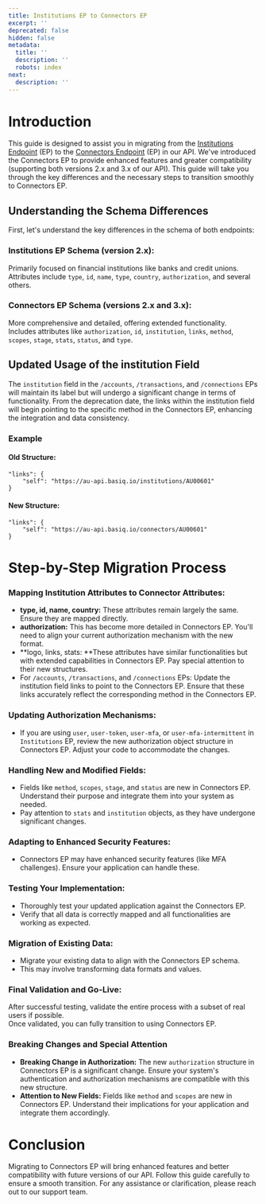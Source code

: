 ```yaml
---
title: Institutions EP to Connectors EP
excerpt: ''
deprecated: false
hidden: false
metadata:
  title: ''
  description: ''
  robots: index
next:
  description: ''
---
```

# Introduction

This guide is designed to assist you in migrating from the [Institutions Endpoint](https://api.basiq.io/v2.0/reference/institutions) (EP) to the [Connectors Endpoint](https://api.basiq.io/reference/getconnectors) (EP) in our API. We've introduced the Connectors EP to provide enhanced features and greater compatibility (supporting both versions 2.x and 3.x of our API). This guide will take you through the key differences and the necessary steps to transition smoothly to Connectors EP.

## Understanding the Schema Differences

First, let's understand the key differences in the schema of both endpoints:

### Institutions EP Schema (version 2.x):

Primarily focused on financial institutions like banks and credit unions.  
Attributes include `type`, `id`, `name`, `type`, `country`, `authorization`, and several others.

### Connectors EP Schema (versions 2.x and 3.x):

More comprehensive and detailed, offering extended functionality.  
Includes attributes like `authorization`, `id`, `institution`, `links`, `method`, `scopes`, `stage`, `stats`, `status`, and `type`.

## Updated Usage of the institution Field

The `institution` field in the `/accounts`, `/transactions`, and `/connections` EPs will maintain its label but will undergo a significant change in terms of functionality. From the deprecation date, the links within the institution field will begin pointing to the specific method in the Connectors EP, enhancing the integration and data consistency.

### Example

#### Old Structure:

```curl json
"links": {
    "self": "https://au-api.basiq.io/institutions/AU00601"
}
```

#### New Structure:

```curl json
"links": {
    "self": "https://au-api.basiq.io/connectors/AU00601"
}
```

# Step-by-Step Migration Process

### Mapping Institution Attributes to Connector Attributes:

- **type, id, name, country:** These attributes remain largely the same. Ensure they are mapped directly.
- **authorization:** This has become more detailed in Connectors EP. You'll need to align your current authorization mechanism with the new format.
- **logo, links, stats: **These attributes have similar functionalities but with extended capabilities in Connectors EP. Pay special attention to their new structures.
- For `/accounts`, `/transactions`, and `/connections` EPs: Update the institution field links to point to the Connectors EP. Ensure that these links accurately reflect the corresponding method in the Connectors EP.

### Updating Authorization Mechanisms:

- If you are using `user`, `user-token`, `user-mfa`, or `user-mfa-intermittent` in `Institutions` EP, review the new authorization object structure in Connectors EP. Adjust your code to accommodate the changes.

### Handling New and Modified Fields:

- Fields like `method`, `scopes`, `stage`, and `status` are new in Connectors EP. Understand their purpose and integrate them into your system as needed.
- Pay attention to `stats` and `institution` objects, as they have undergone significant changes.

### Adapting to Enhanced Security Features:

- Connectors EP may have enhanced security features (like MFA challenges). Ensure your application can handle these.

### Testing Your Implementation:

- Thoroughly test your updated application against the Connectors EP.
- Verify that all data is correctly mapped and all functionalities are working as expected.

### Migration of Existing Data:

- Migrate your existing data to align with the Connectors EP schema.
- This may involve transforming data formats and values.

### Final Validation and Go-Live:

After successful testing, validate the entire process with a subset of real users if possible.  
Once validated, you can fully transition to using Connectors EP.

### Breaking Changes and Special Attention

- **Breaking Change in Authorization:** The new `authorization` structure in Connectors EP is a significant change. Ensure your system's authentication and authorization mechanisms are compatible with this new structure.
- **Attention to New Fields:** Fields like `method` and `scopes` are new in Connectors EP. Understand their implications for your application and integrate them accordingly.

# Conclusion

Migrating to Connectors EP will bring enhanced features and better compatibility with future versions of our API. Follow this guide carefully to ensure a smooth transition. For any assistance or clarification, please reach out to our support team.